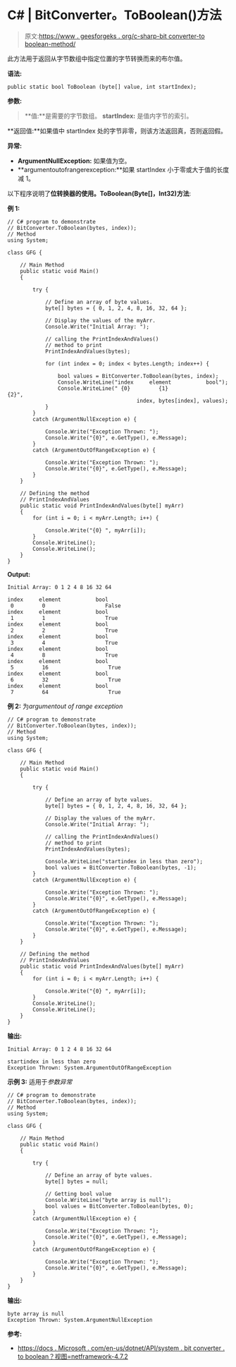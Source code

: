 # C# | BitConverter。ToBoolean()方法

> 原文:[https://www . geesforgeks . org/c-sharp-bit converter-to boolean-method/](https://www.geeksforgeeks.org/c-sharp-bitconverter-toboolean-method/)

此方法用于返回从字节数组中指定位置的字节转换而来的布尔值。

**语法:**

```
public static bool ToBoolean (byte[] value, int startIndex);
```

**参数:**

> **值:**是需要的字节数组。
> **startIndex:** 是值内字节的索引。

**返回值:**如果值中 startIndex 处的字节非零，则该方法返回真，否则返回假。

**异常:**

*   **ArgumentNullException:** 如果值为空。
*   **argumentoutofrangerexception:**如果 startIndex 小于零或大于值的长度减 1。

以下程序说明了**位转换器的使用。ToBoolean(Byte[]，Int32)方法**:

**例 1:**

```
// C# program to demonstrate
// BitConverter.ToBoolean(bytes, index));
// Method
using System;

class GFG {

    // Main Method
    public static void Main()
    {

        try {

            // Define an array of byte values.
            byte[] bytes = { 0, 1, 2, 4, 8, 16, 32, 64 };

            // Display the values of the myArr.
            Console.Write("Initial Array: ");

            // calling the PrintIndexAndValues()
            // method to print
            PrintIndexAndValues(bytes);

            for (int index = 0; index < bytes.Length; index++) {

                bool values = BitConverter.ToBoolean(bytes, index);
                Console.WriteLine("index     element           bool");
                Console.WriteLine(" {0}         {1}                   {2}",
                                         index, bytes[index], values);
            }
        }
        catch (ArgumentNullException e) {

            Console.Write("Exception Thrown: ");
            Console.Write("{0}", e.GetType(), e.Message);
        }
        catch (ArgumentOutOfRangeException e) {

            Console.Write("Exception Thrown: ");
            Console.Write("{0}", e.GetType(), e.Message);
        }
    }

    // Defining the method
    // PrintIndexAndValues
    public static void PrintIndexAndValues(byte[] myArr)
    {
        for (int i = 0; i < myArr.Length; i++) {

            Console.Write("{0} ", myArr[i]);
        }
        Console.WriteLine();
        Console.WriteLine();
    }
}
```

**Output:**

```
Initial Array: 0 1 2 4 8 16 32 64 

index     element           bool
 0         0                   False
index     element           bool
 1         1                   True
index     element           bool
 2         2                   True
index     element           bool
 3         4                   True
index     element           bool
 4         8                   True
index     element           bool
 5         16                   True
index     element           bool
 6         32                   True
index     element           bool
 7         64                   True

```

**例 2:** 为*argumentout of range exception*

```
// C# program to demonstrate
// BitConverter.ToBoolean(bytes, index));
// Method
using System;

class GFG {

    // Main Method
    public static void Main()
    {

        try {

            // Define an array of byte values.
            byte[] bytes = { 0, 1, 2, 4, 8, 16, 32, 64 };

            // Display the values of the myArr.
            Console.Write("Initial Array: ");

            // calling the PrintIndexAndValues()
            // method to print
            PrintIndexAndValues(bytes);

            Console.WriteLine("startindex in less than zero");
            bool values = BitConverter.ToBoolean(bytes, -1);
        }
        catch (ArgumentNullException e) {

            Console.Write("Exception Thrown: ");
            Console.Write("{0}", e.GetType(), e.Message);
        }
        catch (ArgumentOutOfRangeException e) {

            Console.Write("Exception Thrown: ");
            Console.Write("{0}", e.GetType(), e.Message);
        }
    }

    // Defining the method
    // PrintIndexAndValues
    public static void PrintIndexAndValues(byte[] myArr)
    {
        for (int i = 0; i < myArr.Length; i++) {

            Console.Write("{0} ", myArr[i]);
        }
        Console.WriteLine();
        Console.WriteLine();
    }
}
```

**输出:**

```
Initial Array: 0 1 2 4 8 16 32 64 

startindex in less than zero
Exception Thrown: System.ArgumentOutOfRangeException

```

**示例 3:** 适用于*参数异常*

```
// C# program to demonstrate
// BitConverter.ToBoolean(bytes, index));
// Method
using System;

class GFG {

    // Main Method
    public static void Main()
    {

        try {

            // Define an array of byte values.
            byte[] bytes = null;

            // Getting bool value
            Console.WriteLine("byte array is null");
            bool values = BitConverter.ToBoolean(bytes, 0);
        }
        catch (ArgumentNullException e) {

            Console.Write("Exception Thrown: ");
            Console.Write("{0}", e.GetType(), e.Message);
        }
        catch (ArgumentOutOfRangeException e) {

            Console.Write("Exception Thrown: ");
            Console.Write("{0}", e.GetType(), e.Message);
        }
    }
}
```

**输出:**

```
byte array is null
Exception Thrown: System.ArgumentNullException

```

**参考:**

*   [https://docs . Microsoft . com/en-us/dotnet/API/system . bit converter . to boolean？视图=netframework-4.7.2](https://docs.microsoft.com/en-us/dotnet/api/system.bitconverter.toboolean?view=netframework-4.7.2)